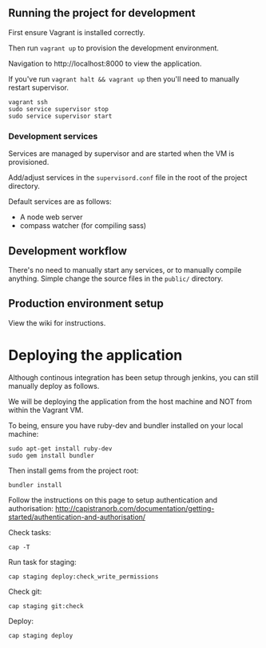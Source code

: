 ## Running the project for development

First ensure Vagrant is installed correctly.

Then run `vagrant up` to provision the development environment.

Navigation to http://localhost:8000 to view the application.

If you've run `vagrant halt && vagrant up` then you'll need to manually restart
supervisor.

```
vagrant ssh
sudo service supervisor stop
sudo service supervisor start
```

### Development services

Services are managed by supervisor and are started when the VM is provisioned.

Add/adjust services in the `supervisord.conf` file in the root of the project directory.

Default services are as follows:

* A node web server
* compass watcher (for compiling sass)

## Development workflow

There's no need to manually start any services, or to manually compile anything.
Simple change the source files in the `public/` directory.

## Production environment setup

View the wiki for instructions.

# Deploying the application

Although continous integration has been setup through jenkins, you can still manually
deploy as follows.

We will be deploying the application from the host machine and NOT from within the Vagrant VM.

To being, ensure you have ruby-dev and bundler installed on your local machine:

```
sudo apt-get install ruby-dev
sudo gem install bundler
```

Then install gems from the project root:

```
bundler install
```

Follow the instructions on this page to setup authentication and authorisation: http://capistranorb.com/documentation/getting-started/authentication-and-authorisation/


Check tasks:

```
cap -T
```

Run task for staging:

```
cap staging deploy:check_write_permissions
```

Check git:

```
cap staging git:check
```

Deploy:

```
cap staging deploy
```